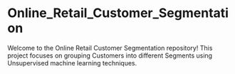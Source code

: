 # Online_Retail_Customer_Segmentation
Welcome to the Online Retail Customer Segmentation repository! This project focuses on grouping Customers into different Segments using Unsupervised machine learning techniques.
